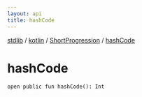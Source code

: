 ```yaml
---
layout: api
title: hashCode
---
```

[stdlib](../../index.md) / [kotlin](../index.md) / [ShortProgression](index.md) / [hashCode](hashCode.md)

# hashCode

```
open public fun hashCode(): Int
```
